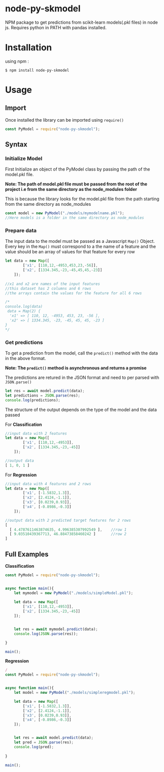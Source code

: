 # node-py-skmodel

NPM package to get predictions from scikit-learn models(.pkl files) in node js. Requires python in PATH with pandas installed.

# Installation

using npm :
```
$ npm install node-py-skmodel
```

# Usage

## Import

Once installed the library can be imported using ```require()``` 

```js
const PyModel = require("node-py-skmodel");
```


## Syntax

### Initialize Model

First Initialize an object of the PyModel class by passing the path of the model.pkl file. 

**Note: The path of model.pkl file must be passed from the root of the project i.e from the same directory as the node_modules folder**

This is because the library looks for the model.pkl file from the path starting from the same directory as node_modules

```js
const model = new PyModel("./models/mymodelname.pkl");
//Here models is a folder in the same directory as node_modules
```

### Prepare data 

The input data to the model must be passed as a Javascript ```Map()``` Object. Every key in the ```Map()``` must correspond to a the name of a feature and the value should be an array of values for that feature for every row

```js
let data = new Map([
        ['x1', [110,12,-4953,453,23,-56]],
        ['x2', [1334.345,-23,-45,45,45,-23]]
    ]);
    
//x1 and x2 are names of the input features
//this dataset has 2 columns and 6 rows 
//the arrays contain the values for the feature for all 6 rows

/* 
console.log(data)
 data = Map(2) {
  'x1' => [ 110, 12, -4953, 453, 23, -56 ],
  'x2' => [ 1334.345, -23, -45, 45, 45, -23 ]
} 
*/
```

### Get predictions

To get a prediction from the model, call the ```predict()``` method with the data in the above format.

**Note: The ```predict()``` method is asynchronous and returns a promise**

The predictions are retured in the JSON format and need to per parsed with ```JSON.parse()``` 

```js
let res = await model.predict(data);
let predictions = JSON.parse(res);
console.log(predictions);
```
The structure of the output depends on the type of the model and the data passed

For **Classification**
```js
//input data with 2 features
let data = new Map([
        ['x1', [110,12,-4953]],
        ['x2', [1334.345,-23,-45]]
    ]);

//output data
[ 1, 0, 1 ]

```

For **Regression**

```js
//input data with 4 features and 2 rows
let data = new Map([
        ['x1', [-1.5832,1.3]],
        ['x2', [2.4124,-1.1]],
        ['x3', [0.0239,0.93]],
        ['x4', [-0.8986,-0.3]]
    ]);

//output data with 2 predicted target features for 2 rows
[
  [ 4.4787611463874635, 4.996385307992549 ],    //row 1
  [ 9.03510439367713, 46.88473858460242 ]       //row 2
]
```

## Full Examples

**Classification**
```js
const PyModel = require("node-py-skmodel");


async function main(){
    let mymodel = new PyModel("./models/simpleModel.pkl");
    
    let data = new Map([
        ['x1', [110,12,-4953]],
        ['x2', [1334.345,-23,-45]]
    ]);


    let res = await mymodel.predict(data);
    console.log(JSON.parse(res));

}

main();

```

**Regression**

```js
/
const PyModel = require("node-py-skmodel");


async function main(){
    let model = new PyModel("./models/simpleregmodel.pkl");

    let data = new Map([
        ['x1', [-1.5832,1.3]],
        ['x2', [2.4124,-1.1]],
        ['x3', [0.0239,0.93]],
        ['x4', [-0.8986,-0.3]]
    ]);


    let res = await model.predict(data);
    let pred = JSON.parse(res);
    console.log(pred);
    
}

main();
```
















